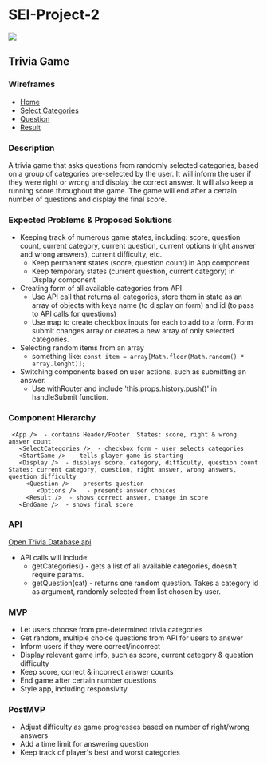 # SEI-Project-2

![](https://media.giphy.com/media/10o3Um2U3wa4DK/giphy.gif)

## Trivia Game

### Wireframes
- [Home](/images/home.png)
- [Select Categories](/images/categories.png)
- [Question](/images/question.png)
- [Result](/images/result.png)

### Description
A trivia game that asks questions from randomly selected categories, based on a group of categories pre-selected by the user. It will inform the user if they were right or wrong and display the correct answer. It will also keep a running score throughout the game. The game will end after a certain number of questions and display the final score.

### Expected Problems & Proposed Solutions
- Keeping track of numerous game states, including: score, question count, current      category, current question, current options (right answer and wrong answers), current difficulty, etc.
  - Keep permanent states (score, question count) in App component
  - Keep temporary states (current question, current category) in Display component
- Creating form of all available categories from API
  - Use API call that returns all categories, store them in state as an array of objects with keys name (to display on form) and id (to pass to API calls for questions) 
  - Use map to create checkbox inputs for each to add to a form. Form submit changes array or creates a new array of only selected categories.
- Selecting random items from an array
  - something like: ```const item = array[Math.floor(Math.random() * array.lenght)];```
- Switching components based on user actions, such as submitting an answer.
  - Use withRouter and include 'this.props.history.push()' in handleSubmit function.

### Component Hierarchy
```
 <App />  - contains Header/Footer  States: score, right & wrong answer count
   <SelectCategories />  - checkbox form - user selects categories
   <StartGame />  - tells player game is starting
   <Display />  - displays score, category, difficulty, question count  States: current category, question, right answer, wrong answers, question difficulty
     <Question />  - presents question
        <Options />   - presents answer choices
     <Result />  - shows correct answer, change in score
   <EndGame />  - shows final score
   ```

### API
[Open Trivia Database api](https://opentdb.com/api_config.php)
- API calls will include:
  - getCategories() - gets a list of all available categories, doesn't require params.
  - getQuestion(cat) - returns one random question. Takes a category id as argument,     randomly selected from list chosen by user.

### MVP
- Let users choose from pre-determined trivia categories
- Get random, multiple choice questions from API for users to answer
- Inform users if they were correct/incorrect
- Display relevant game info, such as score, current category & question difficulty
- Keep score, correct & incorrect answer counts
- End game after certain number questions
- Style app, including responsivity
### PostMVP
- Adjust difficulty as game progresses based on number of right/wrong answers
- Add a time limit for answering question
- Keep track of player's best and worst categories

